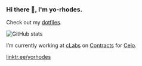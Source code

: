 ### Hi there 👋, I'm yo-rhodes. 

Check out my [dotfiles](https://github.com/yorhodes/dotfiles).

![GitHub stats](https://github-readme-stats.vercel.app/api?username=yorhodes&show_icons=true&theme=default&count_private=true&include_all_commits=true&hide=stars)

I’m currently working at [cLabs](https://clabs.co/) on [Contracts](https://github.com/celo-org/celo-monorepo/tree/master/packages/protocol/contracts) for [Celo](https://celo.org).

[linktr.ee/yorhodes](https://linktr.ee/yorhodes)
